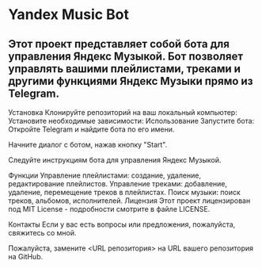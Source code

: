 <h1>Yandex Music Bot</h1>

<h2>Этот проект представляет собой бота для управления Яндекс Музыкой. Бот позволяет управлять вашими плейлистами, треками и другими функциями Яндекс Музыки прямо из Telegram.</h2>

Установка
Клонируйте репозиторий на ваш локальный компьютер:
Установите необходимые зависимости:
Использование
Запустите бота:
Откройте Telegram и найдите бота по его имени.

Начните диалог с ботом, нажав кнопку "Start".

Следуйте инструкциям бота для управления Яндекс Музыкой.

Функции
Управление плейлистами: создание, удаление, редактирование плейлистов.
Управление треками: добавление, удаление, перемещение треков в плейлистах.
Поиск музыки: поиск треков, альбомов, исполнителей.
Лицензия
Этот проект лицензирован под MIT License - подробности смотрите в файле LICENSE.

Контакты
Если у вас есть вопросы или предложения, пожалуйста, свяжитесь со мной.

Пожалуйста, замените <URL репозитория> на URL вашего репозитория на GitHub.
